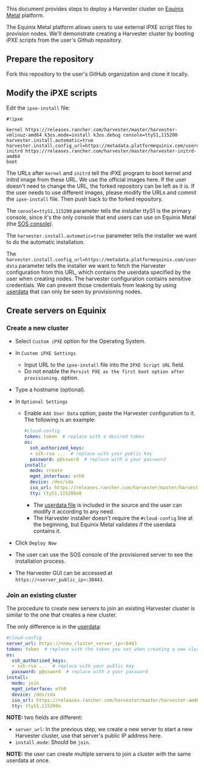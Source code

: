 This document provides steps to deploy a Harvester cluster on [Equinix Metal](https://metal.equinix.com/) platform.

The Equinix Metal platform allows users to use external iPXE script files to provision nodes. We'll demonstrate creating a Harvester cluster by booting iPXE scripts from the user's Github repository. 

## Prepare the repository

Fork this repository to the user's GitHub organization and clone it locally.

## Modify the iPXE scripts

Edit the `ipxe-install` file:

```
#!ipxe

kernel https://releases.rancher.com/harvester/master/harvester-vmlinuz-amd64 k3os.mode=install k3os.debug console=ttyS1,115200 harvester.install.automatic=true harvester.install.config_url=https://metadata.platformequinix.com/userdata
initrd https://releases.rancher.com/harvester/master/harvester-initrd-amd64
boot
```

The URLs after `kernel` and `initrd` tell the iPXE program to boot kernel and initrd image from these URL. We use the official images here. If the user doesn't need to change the URL, the forked repository can be left as it is. If the user needs to use different images, please modify the URLs and commit the `ipxe-install` file. Then push back to the forked repository.

The `console=ttyS1,115200` parameter tells the installer ttyS1 is the primary console, since it's the only console that end users can use on Equinix Metal (the [SOS console](https://metal.equinix.com/developers/docs/resilience-recovery/serial-over-ssh/)).

The `harvester.install.automatic=true` parameter tells the installer we want to do the automatic installation.

The `harvester.install.config_url=https://metadata.platformequinix.com/userdata` parameter tells the installer we want to fetch the Harvester configuration from this URL, which contains the userdata specified by the user when creating nodes. The harvester configuration contains sensitive credentials. We can prevent those credentials from leaking by using [userdata](https://metal.equinix.com/developers/docs/servers/user-data/) that can only be seen by provisioning nodes.

## Create servers on Equinix

### Create a new cluster

- Select `Custom iPXE` option for the Operating System.
- In `Custom iPXE Settings`
  - Input URL to the `ipxe-install` file into the `IPXE Script URL` field.
  - Do not enable the `Persist PXE as the first boot option after provisioning.` option.
- Type a hostname (optional).
- In `Optional Settings`
  - Enable `Add User Data` option, paste the Harvester configuration to it. The following is an example:

    ```yaml
    #cloud-config
    token: token  # replace with a desired token
    os:
      ssh_authorized_keys:
      - ssh-rsa ...  # replace with your public key
      password: p@ssword  # replace with a your password
    install:
      mode: create
      mgmt_interface: eth0
      device: /dev/sda
      iso_url: https://releases.rancher.com/harvester/master/harvester-amd64.iso
      tty: ttyS1,115200n8
    ```
    - The [userdata file](./userdata-create.yaml) is included in the source and the user can modify it according to any need.
    - The Harvester installer doesn't require the `#cloud-config` line at the beginning, but Equinix Metal validates if the userdata contains it.

- Click `Deploy Now`
- The user can use the SOS console of the provisioned server to see the installation process.
- The Harvester GUI can be accessed at `https://<server_public_ip>:30443`.


### Join an existing cluster

The procedure to create new servers to join an existing Harvester cluster is similar to the one that creates a new cluster.

The only difference is in the [userdata](./userdata-join.yaml):

```yaml
#cloud-config
server_url: https://<new_cluster_server_ip>:6443
token: token  # replace with the token you set when creating a new cluster
os:
  ssh_authorized_keys:
  - ssh-rsa ...  # replace with your public key
  password: p@ssword  # replace with a your password
install:
  mode: join
  mgmt_interface: eth0
  device: /dev/sda
  iso_url: https://releases.rancher.com/harvester/master/harvester-amd64.iso
  tty: ttyS1,115200n
```

**NOTE:** two fields are different:

- `server_url`: In the previous step, we create a new server to start a new Harvester cluster, use that server's public IP address here.
- `install.mode`: Should be `join`.

**NOTE:** the user can create multiple servers to join a cluster with the same userdata at once.
